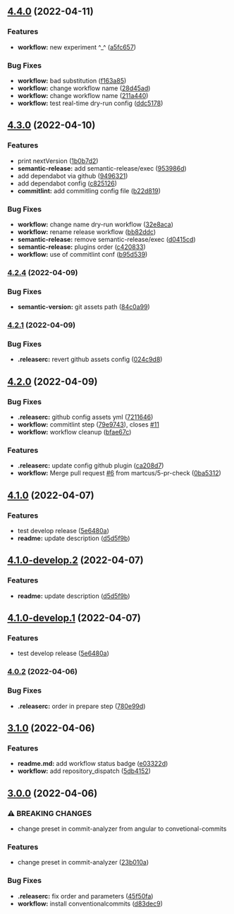 ## [4.4.0](https://github.com/martcus/try-semantic/compare/v4.3.0...v4.4.0) (2022-04-11)


### Features

* **workflow:** new experiment ^_^ ([a5fc657](https://github.com/martcus/try-semantic/commit/a5fc6571e283ac5b1813093aa14b1416463057ec))


### Bug Fixes

* **workflow:** bad substitution ([f163a85](https://github.com/martcus/try-semantic/commit/f163a8590b6b1b1a2a4b9f70ffe6cfa66aac9cea))
* **workflow:** change workflow name ([28d45ad](https://github.com/martcus/try-semantic/commit/28d45ad564226c9a8b6145f5eede143e5ac0eec7))
* **workflow:** change workflow name ([211a440](https://github.com/martcus/try-semantic/commit/211a440fb719b826e0565291839655b05c0795af))
* **workflow:** test real-time dry-run config ([ddc5178](https://github.com/martcus/try-semantic/commit/ddc51783357877b7d34d0b1e6596f04e50c3aeb8))

## [4.3.0](https://github.com/martcus/try-semantic/compare/v4.2.4...v4.3.0) (2022-04-10)


### Features

* print nextVersion ([1b0b7d2](https://github.com/martcus/try-semantic/commit/1b0b7d2bb0ba2a664d1da833198a450921e97c84))
* **semantic-release:** add semantic-release/exec ([953986d](https://github.com/martcus/try-semantic/commit/953986ddd84dcac211fa74805fde98bb9b5d83cf))
* add dependabot via github ([9496321](https://github.com/martcus/try-semantic/commit/9496321ed6566e23fbb3d83bc4f11f2809426a83))
* add dependabot config ([c825126](https://github.com/martcus/try-semantic/commit/c825126efde8bbeb7c24fe1c4f2b75552f4cc184))
* **commitlint:** add commitling config file ([b22d819](https://github.com/martcus/try-semantic/commit/b22d819e7ace34e2bf0745db1394dcddbc0a4606))


### Bug Fixes

* **workflow:** change name dry-run workflow ([32e8aca](https://github.com/martcus/try-semantic/commit/32e8aca5c674ac161f8d33c13d2a3651f8ba53aa))
* **workflow:** rename release workflow ([bb82ddc](https://github.com/martcus/try-semantic/commit/bb82ddcaeebc91f3bbe138fde2d9956efc0dc2cf))
* **semantic-release:** remove semantic-release/exec ([d0415cd](https://github.com/martcus/try-semantic/commit/d0415cd36ddf65020b8f2abc0008a2cb767105f7))
* **semantic-release:** plugins order ([c420833](https://github.com/martcus/try-semantic/commit/c420833ba5698f61f45ed59ba311072a6710c55e))
* **workflow:** use of commitlint conf ([b95d539](https://github.com/martcus/try-semantic/commit/b95d539c79719e0f3baebd76df919c753cb48723))

### [4.2.4](https://github.com/martcus/try-semantic/compare/v4.2.3...v4.2.4) (2022-04-09)


### Bug Fixes

* **semantic-version:** git assets path ([84c0a99](https://github.com/martcus/try-semantic/commit/84c0a99ea8f78f3ef9b490d982960a0b8b48d76a))

### [4.2.1](https://github.com/martcus/try-semantic/compare/v4.2.0...v4.2.1) (2022-04-09)


### Bug Fixes

* **.releaserc:** revert github assets config ([024c9d8](https://github.com/martcus/try-semantic/commit/024c9d8f92c001d90330cc782329bff4bb51c269))

## [4.2.0](https://github.com/martcus/try-semantic/compare/v4.1.0...v4.2.0) (2022-04-09)


### Bug Fixes

* **.releaserc:** github config assets yml ([7211646](https://github.com/martcus/try-semantic/commit/7211646a54a81d5d85cb4102647b6bdb3fe6447e))
* **workflow:** commitlint step ([79e9743](https://github.com/martcus/try-semantic/commit/79e9743cc08368f8d77d10b26f83e6d97266c98d)), closes [#11](https://github.com/martcus/try-semantic/issues/11)
* **workflow:** workflow cleanup ([bfae67c](https://github.com/martcus/try-semantic/commit/bfae67cd23867e9e526b62bbf208892dfbb19495))


### Features

* **.releaserc:** update config github plugin ([ca208d7](https://github.com/martcus/try-semantic/commit/ca208d7e1f9ba5f7c5636356eb953cbeca680cf9))
* **workflow:** Merge pull request [#6](https://github.com/martcus/try-semantic/issues/6) from martcus/5-pr-check ([0ba5312](https://github.com/martcus/try-semantic/commit/0ba531243a423a4ed0a702604a88dbac0fa9abe1))

## [4.1.0](https://github.com/martcus/try-semantic/compare/v4.0.2...v4.1.0) (2022-04-07)


### Features

* test develop release ([5e6480a](https://github.com/martcus/try-semantic/commit/5e6480a4d7626c8d79725d1a27b0193502eb2491))
* **readme:** update description ([d5d5f9b](https://github.com/martcus/try-semantic/commit/d5d5f9b6bb4d5b67ba8b3213ce43b7fdfa174064))

## [4.1.0-develop.2](https://github.com/martcus/try-semantic/compare/v4.1.0-develop.1...v4.1.0-develop.2) (2022-04-07)


### Features

* **readme:** update description ([d5d5f9b](https://github.com/martcus/try-semantic/commit/d5d5f9b6bb4d5b67ba8b3213ce43b7fdfa174064))

## [4.1.0-develop.1](https://github.com/martcus/try-semantic/compare/v4.0.2...v4.1.0-develop.1) (2022-04-07)


### Features

* test develop release ([5e6480a](https://github.com/martcus/try-semantic/commit/5e6480a4d7626c8d79725d1a27b0193502eb2491))

### [4.0.2](https://github.com/martcus/try-semantic/compare/v4.0.1...v4.0.2) (2022-04-06)


### Bug Fixes

* **.releaserc:** order in prepare step ([780e99d](https://github.com/martcus/try-semantic/commit/780e99d6bce8347c54b4e45aa8d5c6aeb8719be2))

## [3.1.0](https://github.com/martcus/try-semantic/compare/v3.0.0...v3.1.0) (2022-04-06)


### Features

* **readme.md:** add workflow status badge ([e03322d](https://github.com/martcus/try-semantic/commit/e03322de6884241099d4ddd462a6c10d40765685))
* **workflow:** add repository_dispatch ([5db4152](https://github.com/martcus/try-semantic/commit/5db41527ca8ed8f52e85046bfc0b1254e80221f7))

## [3.0.0](https://github.com/martcus/try-semantic/compare/v2.0.2...v3.0.0) (2022-04-06)


### ⚠ BREAKING CHANGES

* change preset in commit-analyzer from angular to convetional-commits

### Features

* change preset in commit-analyzer ([23b010a](https://github.com/martcus/try-semantic/commit/23b010ab776f55bbe690700b4cdd666ed43f6a64))


### Bug Fixes

* **.releaserc:** fix order and parameters ([45f50fa](https://github.com/martcus/try-semantic/commit/45f50fa8d79b533dc28806bc78c8b766fe2ae6e4))
* **workflow:** install conventionalcommits ([d83dec9](https://github.com/martcus/try-semantic/commit/d83dec9c4420289e08834400f40acefaedf2dc54))

